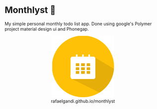 # Monthlyst :baby_chick:
My simple personal monthly todo list app. Done using google's Polymer project material design ui and Phonegap.

<div align="center">
	<img src="https://raw.githubusercontent.com/rafaelgandi/monthlyst/master/icon.png">
	<br>
	rafaelgandi.github.io/monthlyst
</div>
